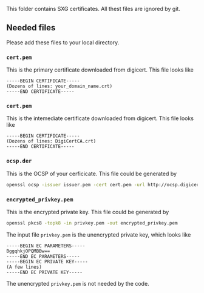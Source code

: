 <!--
Copyright 2021 Google LLC

Licensed under the Apache License, Version 2.0 (the "License");
you may not use this file except in compliance with the License.
You may obtain a copy of the License at

    https://www.apache.org/licenses/LICENSE-2.0

Unless required by applicable law or agreed to in writing, software
distributed under the License is distributed on an "AS IS" BASIS,
WITHOUT WARRANTIES OR CONDITIONS OF ANY KIND, either express or implied.
See the License for the specific language governing permissions and
limitations under the License.
-->

This folder contains SXG certificates. All thest files are ignored by git.

## Needed files

Please add these files to your local directory.

### `cert.pem`

This is the primary certificate downloaded from digicert.
This file looks like
```
-----BEGIN CERTIFICATE-----
(Dozens of lines: your_domain_name.crt)
-----END CERTIFICATE-----
```

### `cert.pem`

This is the intemediate certificate downloaded from digicert.
This file looks like
```
-----BEGIN CERTIFICATE-----
(Dozens of lines: DigiCertCA.crt)
-----END CERTIFICATE-----
```

### `ocsp.der`

This is the OCSP of your cerficicate.
This file could be generated by
```bash
openssl ocsp -issuer issuer.pem -cert cert.pem -url http://ocsp.digicert.com -respout ocsp.der
```

### `encrypted_privkey.pem`

This is the encrypted private key.
This file could be generated by
```bash
openssl pkcs8 -topk8 -in privkey.pem -out encrypted_privkey.pem
```

The input file `privkey.pem` is the unencrypted private key,
which looks like
```
-----BEGIN EC PARAMETERS-----
BggqhkjOPQMBBw==
-----END EC PARAMETERS-----
-----BEGIN EC PRIVATE KEY-----
(A few lines)
-----END EC PRIVATE KEY-----
```
The unencrypted `privkey.pem` is not needed by the code.

